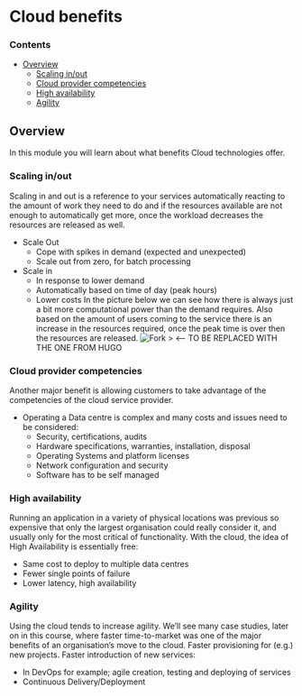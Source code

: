 # Cloud benefits

<!--TOC_START-->
### Contents
- [Overview](#overview)
	- [Scaling in/out](#scaling-inout)
	- [Cloud provider competencies](#cloud-provider-competencies)
	- [High availability](#high-availability)
	- [Agility](#agility)

<!--TOC_END-->
## Overview
In this module you will learn about what benefits Cloud technologies offer.

### Scaling in/out

Scaling in and out is a reference to your services automatically reacting to the amount of work they need to do and if 
the resources available are not enough to automatically get more, once the workload decreases the resources are 
released as well.

* Scale Out
    * Cope with spikes in demand (expected and unexpected)
    * Scale out from zero, for batch processing
* Scale in
    * In response to lower demand
    * Automatically based on time of day (peak hours)
    * Lower costs
In the picture below we can see how there is always just a bit more computational power than the demand requires. Also 
based on the amount of users coming to the service there is an increase in the resources required, once the peak time is
 over then the resources are released.
![Fork >](https://imgur.com/ik1EzDu.png) <-- TO BE REPLACED WITH THE ONE FROM HUGO

### Cloud provider competencies

Another major benefit is allowing customers to take advantage of the competencies of the cloud service provider. 
* Operating a Data centre is complex and many costs and issues need to be considered:
    * Security, certifications, audits
    * Hardware specifications, warranties, installation, disposal
    * Operating Systems and platform licenses
    * Network configuration and security
    * Software has to be self managed
    
### High availability

Running an application in a variety of physical locations was previous so expensive that only the largest organisation 
could really consider it, and usually only for the most critical of functionality. With the cloud, the idea of High 
Availability is essentially free:
* Same cost to deploy to multiple data centres
* Fewer single points of failure
* Lower latency, high availability

### Agility

Using the cloud tends to increase agility. We’ll see many case studies, later on in this course, where faster 
time-to-market was one of the major benefits of an organisation’s move to the cloud. Faster provisioning for (e.g.) 
new projects. Faster introduction of new services:
* In DevOps for example; agile creation, testing and deploying of services
* Continuous Delivery/Deployment
